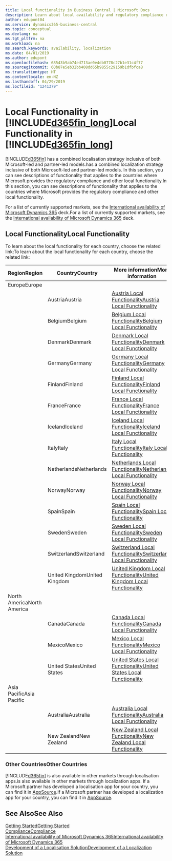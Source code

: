 ```yaml
---
title: Local functionality in Business Central | Microsoft Docs
description: Learn about local availability and regulatory compliance of Dynamics 365 Business Central.
author: edupont04
ms.service: dynamics365-business-central
ms.topic: conceptual
ms.devlang: na
ms.tgt_pltfrm: na
ms.workload: na
ms.search.keywords: availability, localization
ms.date: 04/01/2019
ms.author: edupont
ms.openlocfilehash: 68543b9ab74ed713ae0e4db0778c27b1e31c4f77
ms.sourcegitcommit: 60b87e5eb32bb408dd65b9855c29159b1dfbfca8
ms.translationtype: HT
ms.contentlocale: en-NZ
ms.lasthandoff: 04/29/2019
ms.locfileid: "1241379"
---
```

# <a name="local-functionality-in-included365finlongincludesd365finlongmdmd"></a><span data-ttu-id="73a3f-103">Local Functionality in [!INCLUDE[d365fin_long](includes/d365fin_long_md.md)]</span><span class="sxs-lookup"><span data-stu-id="73a3f-103">Local Functionality in [!INCLUDE[d365fin_long](includes/d365fin_long_md.md)]</span></span>
[!INCLUDE[d365fin](includes/d365fin_md.md)] <span data-ttu-id="73a3f-104">has a combined localisation strategy inclusive of both Microsoft-led and partner-led models.</span><span class="sxs-lookup"><span data-stu-id="73a3f-104">has a combined localization strategy inclusive of both Microsoft-led and partner-led models.</span></span> <span data-ttu-id="73a3f-105">In this section, you can see descriptions of functionality that applies to the countries where Microsoft provides the regulatory compliance and other local functionality.</span><span class="sxs-lookup"><span data-stu-id="73a3f-105">In this section, you can see descriptions of functionality that applies to the countries where Microsoft provides the regulatory compliance and other local functionality.</span></span>  

<span data-ttu-id="73a3f-106">For a list of currently supported markets, see the [International availability of Microsoft Dynamics 365](https://docs.microsoft.com/en-us/dynamics365/get-started/availability) deck.</span><span class="sxs-lookup"><span data-stu-id="73a3f-106">For a list of currently supported markets, see the [International availability of Microsoft Dynamics 365](https://docs.microsoft.com/en-us/dynamics365/get-started/availability) deck.</span></span>  

## <a name="local-functionality"></a><span data-ttu-id="73a3f-107">Local Functionality</span><span class="sxs-lookup"><span data-stu-id="73a3f-107">Local Functionality</span></span>
<span data-ttu-id="73a3f-108">To learn about the local functionality for each country, choose the related link:</span><span class="sxs-lookup"><span data-stu-id="73a3f-108">To learn about the local functionality for each country, choose the related link:</span></span>

| <span data-ttu-id="73a3f-109">Region</span><span class="sxs-lookup"><span data-stu-id="73a3f-109">Region</span></span> | <span data-ttu-id="73a3f-110">Country</span><span class="sxs-lookup"><span data-stu-id="73a3f-110">Country</span></span> | <span data-ttu-id="73a3f-111">More information</span><span class="sxs-lookup"><span data-stu-id="73a3f-111">More information</span></span> |
| --- | --- |--- |
| <span data-ttu-id="73a3f-112">Europe</span><span class="sxs-lookup"><span data-stu-id="73a3f-112">Europe</span></span> |  | |
|        | <span data-ttu-id="73a3f-113">Austria</span><span class="sxs-lookup"><span data-stu-id="73a3f-113">Austria</span></span> | [<span data-ttu-id="73a3f-114">Austria Local Functionality</span><span class="sxs-lookup"><span data-stu-id="73a3f-114">Austria Local Functionality</span></span>](localfunctionality/austria/austria-local-functionality.md) |
|        | <span data-ttu-id="73a3f-115">Belgium</span><span class="sxs-lookup"><span data-stu-id="73a3f-115">Belgium</span></span> |  [<span data-ttu-id="73a3f-116">Belgium Local Functionality</span><span class="sxs-lookup"><span data-stu-id="73a3f-116">Belgium Local Functionality</span></span>](localfunctionality/belgium/belgium-local-functionality.md) |
|        | <span data-ttu-id="73a3f-117">Denmark</span><span class="sxs-lookup"><span data-stu-id="73a3f-117">Denmark</span></span> | [<span data-ttu-id="73a3f-118">Denmark Local Functionality</span><span class="sxs-lookup"><span data-stu-id="73a3f-118">Denmark Local Functionality</span></span>](localfunctionality/denmark/denmark-local-functionality.md) |
|        | <span data-ttu-id="73a3f-119">Germany</span><span class="sxs-lookup"><span data-stu-id="73a3f-119">Germany</span></span> | [<span data-ttu-id="73a3f-120">Germany Local Functionality</span><span class="sxs-lookup"><span data-stu-id="73a3f-120">Germany Local Functionality</span></span>](localfunctionality/germany/germany-local-functionality.md) |
|        | <span data-ttu-id="73a3f-121">Finland</span><span class="sxs-lookup"><span data-stu-id="73a3f-121">Finland</span></span> | [<span data-ttu-id="73a3f-122">Finland Local Functionality</span><span class="sxs-lookup"><span data-stu-id="73a3f-122">Finland Local Functionality</span></span>](localfunctionality/finland/finland-local-functionality.md) |
|        | <span data-ttu-id="73a3f-123">France</span><span class="sxs-lookup"><span data-stu-id="73a3f-123">France</span></span> | [<span data-ttu-id="73a3f-124">France Local Functionality</span><span class="sxs-lookup"><span data-stu-id="73a3f-124">France Local Functionality</span></span>](localfunctionality/france/france-local-functionality.md) |
|        | <span data-ttu-id="73a3f-125">Iceland</span><span class="sxs-lookup"><span data-stu-id="73a3f-125">Iceland</span></span> | [<span data-ttu-id="73a3f-126">Iceland Local Functionality</span><span class="sxs-lookup"><span data-stu-id="73a3f-126">Iceland Local Functionality</span></span>](localfunctionality/iceland/iceland-local-functionality.md) |
|        | <span data-ttu-id="73a3f-127">Italy</span><span class="sxs-lookup"><span data-stu-id="73a3f-127">Italy</span></span> | [<span data-ttu-id="73a3f-128">Italy Local Functionality</span><span class="sxs-lookup"><span data-stu-id="73a3f-128">Italy Local Functionality</span></span>](localfunctionality/italy/italy-local-functionality.md) |
|        | <span data-ttu-id="73a3f-129">Netherlands</span><span class="sxs-lookup"><span data-stu-id="73a3f-129">Netherlands</span></span> | [<span data-ttu-id="73a3f-130">Netherlands Local Functionality</span><span class="sxs-lookup"><span data-stu-id="73a3f-130">Netherlands Local Functionality</span></span>](localfunctionality/netherlands/netherlands-local-functionality.md) |
|        | <span data-ttu-id="73a3f-131">Norway</span><span class="sxs-lookup"><span data-stu-id="73a3f-131">Norway</span></span> | [<span data-ttu-id="73a3f-132">Norway Local Functionality</span><span class="sxs-lookup"><span data-stu-id="73a3f-132">Norway Local Functionality</span></span>](localfunctionality/norway/norway-local-functionality.md) |
|        | <span data-ttu-id="73a3f-133">Spain</span><span class="sxs-lookup"><span data-stu-id="73a3f-133">Spain</span></span> | [<span data-ttu-id="73a3f-134">Spain Local Functionality</span><span class="sxs-lookup"><span data-stu-id="73a3f-134">Spain Local Functionality</span></span>](localfunctionality/spain/spain-local-functionality.md) |
|        | <span data-ttu-id="73a3f-135">Sweden</span><span class="sxs-lookup"><span data-stu-id="73a3f-135">Sweden</span></span> | [<span data-ttu-id="73a3f-136">Sweden Local Functionality</span><span class="sxs-lookup"><span data-stu-id="73a3f-136">Sweden Local Functionality</span></span>](localfunctionality/sweden/sweden-local-functionality.md) |
|        | <span data-ttu-id="73a3f-137">Switzerland</span><span class="sxs-lookup"><span data-stu-id="73a3f-137">Switzerland</span></span> | [<span data-ttu-id="73a3f-138">Switzerland Local Functionality</span><span class="sxs-lookup"><span data-stu-id="73a3f-138">Switzerland Local Functionality</span></span>](localfunctionality/switzerland/switzerland-local-functionality.md) |
|        | <span data-ttu-id="73a3f-139">United Kingdom</span><span class="sxs-lookup"><span data-stu-id="73a3f-139">United Kingdom</span></span> | [<span data-ttu-id="73a3f-140">United Kingdom Local Functionality</span><span class="sxs-lookup"><span data-stu-id="73a3f-140">United Kingdom Local Functionality</span></span>](localfunctionality/unitedkingdom/united-kingdom-local-functionality.md) |
| <span data-ttu-id="73a3f-141">North America</span><span class="sxs-lookup"><span data-stu-id="73a3f-141">North America</span></span> |       |  |
|        | <span data-ttu-id="73a3f-142">Canada</span><span class="sxs-lookup"><span data-stu-id="73a3f-142">Canada</span></span>|[<span data-ttu-id="73a3f-143">Canada Local Functionality</span><span class="sxs-lookup"><span data-stu-id="73a3f-143">Canada Local Functionality</span></span>](localfunctionality/canada/canada-local-functionality.md) |
|        | <span data-ttu-id="73a3f-144">Mexico</span><span class="sxs-lookup"><span data-stu-id="73a3f-144">Mexico</span></span> | [<span data-ttu-id="73a3f-145">Mexico Local Functionality</span><span class="sxs-lookup"><span data-stu-id="73a3f-145">Mexico Local Functionality</span></span>](localfunctionality/mexico/mexico-local-functionality.md) |
|        | <span data-ttu-id="73a3f-146">United States</span><span class="sxs-lookup"><span data-stu-id="73a3f-146">United States</span></span>|[<span data-ttu-id="73a3f-147">United States Local Functionality</span><span class="sxs-lookup"><span data-stu-id="73a3f-147">United States Local Functionality</span></span>](localfunctionality/unitedstates/united-states-local-functionality.md) |
| <span data-ttu-id="73a3f-148">Asia Pacific</span><span class="sxs-lookup"><span data-stu-id="73a3f-148">Asia Pacific</span></span> |       |  |
|        | <span data-ttu-id="73a3f-149">Australia</span><span class="sxs-lookup"><span data-stu-id="73a3f-149">Australia</span></span> | [<span data-ttu-id="73a3f-150">Australia Local Functionality</span><span class="sxs-lookup"><span data-stu-id="73a3f-150">Australia Local Functionality</span></span>](localfunctionality/australia/australia-local-functionality.md) |
|        | <span data-ttu-id="73a3f-151">New Zealand</span><span class="sxs-lookup"><span data-stu-id="73a3f-151">New Zealand</span></span> | [<span data-ttu-id="73a3f-152">New Zealand Local Functionality</span><span class="sxs-lookup"><span data-stu-id="73a3f-152">New Zealand Local Functionality</span></span>](localfunctionality/newzealand/new-zealand-local-functionality.md) |

### <a name="other-countries"></a><span data-ttu-id="73a3f-153">Other Countries</span><span class="sxs-lookup"><span data-stu-id="73a3f-153">Other Countries</span></span>
[!INCLUDE[d365fin](includes/d365fin_md.md)] <span data-ttu-id="73a3f-154">is also available in other markets through localisation apps.</span><span class="sxs-lookup"><span data-stu-id="73a3f-154">is also available in other markets through localization apps.</span></span> <span data-ttu-id="73a3f-155">If a Microsoft partner has developed a localisation app for your country, you can find it in [AppSource](https://appsource.microsoft.com/en-us/product/dynamics-365-business-central/).</span><span class="sxs-lookup"><span data-stu-id="73a3f-155">If a Microsoft partner has developed a localization app for your country, you can find it in [AppSource](https://appsource.microsoft.com/en-us/product/dynamics-365-business-central/).</span></span>

## <a name="see-also"></a><span data-ttu-id="73a3f-156">See Also</span><span class="sxs-lookup"><span data-stu-id="73a3f-156">See Also</span></span>
[<span data-ttu-id="73a3f-157">Getting Started</span><span class="sxs-lookup"><span data-stu-id="73a3f-157">Getting Started</span></span>](product-get-started.md)  
[<span data-ttu-id="73a3f-158">Compliance</span><span class="sxs-lookup"><span data-stu-id="73a3f-158">Compliance</span></span>](compliance/compliance-overview.md)  
[<span data-ttu-id="73a3f-159">International availability of Microsoft Dynamics 365</span><span class="sxs-lookup"><span data-stu-id="73a3f-159">International availability of Microsoft Dynamics 365</span></span>](https://docs.microsoft.com/en-us/dynamics365/get-started/availability)  
[<span data-ttu-id="73a3f-160">Development of a Localisation Solution</span><span class="sxs-lookup"><span data-stu-id="73a3f-160">Development of a Localization Solution</span></span>](/dynamics365/business-central/dev-itpro/developer/readiness/readiness-develop-localization)  
